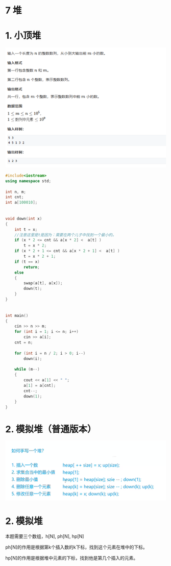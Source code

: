 # 7 堆

# 1. 小顶堆

![](image/image_D6KFRqcpx4.png)

```c++
#include<iostream>
using namespace std;

int n, m;
int cnt;
int a[100010];


void down(int x)
{
    int t = x;
    //注意这里是t是因为：需要在两个儿子中找到一个最小的。
    if (x * 2 <= cnt && a[x * 2] <  a[t] )
        t = x * 2;
    if (x * 2 + 1 <= cnt && a[x * 2 + 1] <  a[t] )
        t = x * 2 + 1;
    if (t == x)
        return;
    else
    {
        swap(a[t], a[x]);
        down(t);
    }
}


int main()
{
    cin >> n >> m;
    for (int i = 1; i <= n; i++)
        cin >> a[i];
    cnt = n;

    for (int i = n / 2; i > 0; i--)
        down(i);

    while (m--)
    {
        cout << a[1] << " ";
        a[1] = a[cnt];
        cnt--;
        down(1);
    }
}
```

# 2. 模拟堆（普通版本）

![](image/image_P6yn8gXHZq.png)

# 2. 模拟堆

本题需要三个数组，h\[N], ph\[N], hp\[N]

ph\[N]的作用是根据第k个插入数的k下标，找到这个元素在堆中的下标。

hp\[N]的作用是根据堆中元素的下标，找到他是第几个插入的元素。

